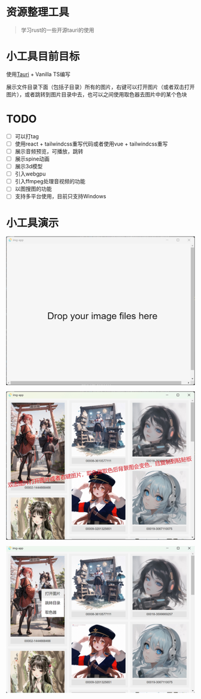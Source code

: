 # 资源整理工具

> 学习rust的一些开源tauri的使用

# 小工具目前目标

使用[Tauri](https://tauri.app/) + Vanilla TS编写

展示文件目录下面（包括子目录）所有的图片，右键可以打开图片（或者双击打开图片），或者跳转到图片目录中去，也可以之间使用取色器去图片中的某个色块

# TODO

- [ ] 可以打tag
- [ ] 使用react + tailwindcss重写代码或者使用vue + tailwindcss重写
- [ ] 展示音频预览，可播放，跳转
- [ ] 展示spine动画
- [ ] 展示3d模型
- [ ] 引入webgpu
- [ ] 引入ffmpeg处理音视频的功能
- [ ] 以图搜图的功能
- [ ] 支持多平台使用，目前只支持Windows

# 小工具演示

![](./md_img/1.png)

![](./md_img/2.jpg)

![](./md_img/3.jpg)
